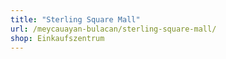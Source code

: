 ```yaml
---
title: "Sterling Square Mall"
url: /meycauayan-bulacan/sterling-square-mall/
shop: Einkaufszentrum
---
```

